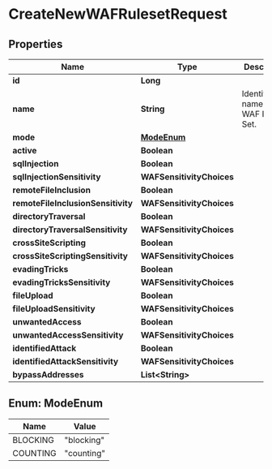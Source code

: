 

# CreateNewWAFRulesetRequest


## Properties

| Name | Type | Description | Notes |
|------------ | ------------- | ------------- | -------------|
|**id** | **Long** |  |  [optional] |
|**name** | **String** | Identification name for WAF Rule Set. |  |
|**mode** | [**ModeEnum**](#ModeEnum) |  |  |
|**active** | **Boolean** |  |  |
|**sqlInjection** | **Boolean** |  |  |
|**sqlInjectionSensitivity** | **WAFSensitivityChoices** |  |  |
|**remoteFileInclusion** | **Boolean** |  |  |
|**remoteFileInclusionSensitivity** | **WAFSensitivityChoices** |  |  |
|**directoryTraversal** | **Boolean** |  |  |
|**directoryTraversalSensitivity** | **WAFSensitivityChoices** |  |  |
|**crossSiteScripting** | **Boolean** |  |  |
|**crossSiteScriptingSensitivity** | **WAFSensitivityChoices** |  |  |
|**evadingTricks** | **Boolean** |  |  |
|**evadingTricksSensitivity** | **WAFSensitivityChoices** |  |  |
|**fileUpload** | **Boolean** |  |  |
|**fileUploadSensitivity** | **WAFSensitivityChoices** |  |  |
|**unwantedAccess** | **Boolean** |  |  |
|**unwantedAccessSensitivity** | **WAFSensitivityChoices** |  |  |
|**identifiedAttack** | **Boolean** |  |  |
|**identifiedAttackSensitivity** | **WAFSensitivityChoices** |  |  |
|**bypassAddresses** | **List&lt;String&gt;** |  |  |



## Enum: ModeEnum

| Name | Value |
|---- | -----|
| BLOCKING | &quot;blocking&quot; |
| COUNTING | &quot;counting&quot; |



